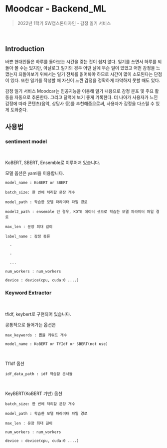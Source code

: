 #  Moodcar - Backend_ML
>2022년 1학기 SW캡스톤디자인 - 감정 일기 서비스
<br/>


## Introduction
바쁜 현대인들은 하루를 돌아보는 시간을 갖는 것이 쉽지 않다. 일기를 쓰면서 하루를 되돌아 볼 수는 있지만, 아날로그 일기의 경우 어떤 날에 무슨 일이 있었고 어떤 감정을 느꼈는지 되돌아보기 위해서는 일기 전체를 읽어봐야 하므로 시간이 많이 소모된다는 단점이 있다. 또한 일기를 작성할 때 자신이 느낀 감정을 정확하게 파악하지 못할 때도 있다.

감정 일기 서비스 Moodcar는 인공지능을 이용해 일기 내용으로 감정 분포 및 주요 활동을 자동으로 추론한다. 그리고 달력에 보기 좋게 기록한다. 더 나아가 사용자가 느낀 감정에 따라 콘텐츠(음악, 상담사 등)를 추천해줌으로써, 사용자가 감정을 다스릴 수 있게 도와준다.
<br/>


## 사용법

### sentiment model

<br/>


KoBERT, SBERT, Ensemble로 이루어져 있습니다.

모델 옵션은 yaml을 이용합니다.

    model_name : KoBERT or SBERT

    batch_size: 한 번에 처리할 문장 개수

    model_path : 학습한 모델 파라미터 파일 경로
    
    model2_path : ensemble 인 경우, KOTE 데이터 셋으로 학습한 모델 파라미터 파일 경로

    max_len : 문장 최대 길이

    label_name : 감정 종류

      -

      -

      ...
      
    num_workers : num_workers
    
    device : device(cpu, cuda:0 ....)
    
    
### Keyword Extractor

<br/>

tfidf, keybert로 구현되어 있습니다.


공통적으로 들어가는 옵션은

    max_keywords : 뽑을 키워드 개수
    
    model_name : KoBERT or TfIdf or SBERT(not use)

<br/>

TfIdf 옵션

    idf_data_path : idf 학습할 문서들
    
    
<br/>


KeyBERT(KoBERT 기반) 옵션

    batch_size: 한 번에 처리할 문장 개수

    model_path : 학습한 모델 파라미터 파일 경로

    max_len : 문장 최대 길이
    
    num_workers : num_workers
    
    device : device(cpu, cuda:0 ....)
    

    

    



    
    
